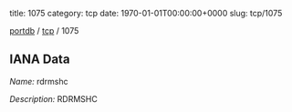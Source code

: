 title: 1075
category: tcp
date: 1970-01-01T00:00:00+0000
slug: tcp/1075

[portdb](/) / [tcp](/category/tcp.html) / 1075


## IANA Data

_Name:_ rdrmshc

_Description:_ RDRMSHC

